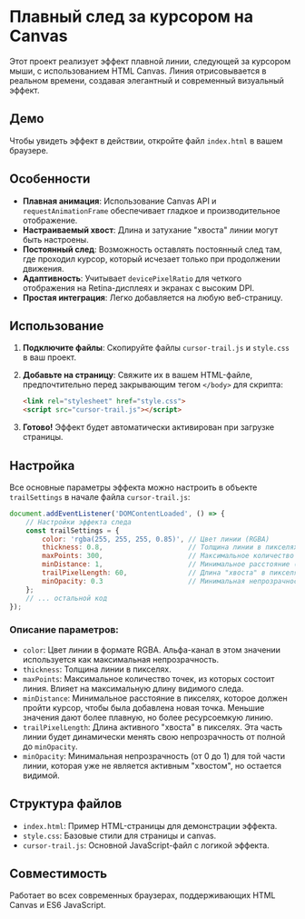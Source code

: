 # Плавный след за курсором на Canvas

Этот проект реализует эффект плавной линии, следующей за курсором мыши, с использованием HTML Canvas. Линия отрисовывается в реальном времени, создавая элегантный и современный визуальный эффект.

## Демо

Чтобы увидеть эффект в действии, откройте файл `index.html` в вашем браузере.

## Особенности

-   **Плавная анимация**: Использование Canvas API и `requestAnimationFrame` обеспечивает гладкое и производительное отображение.
-   **Настраиваемый хвост**: Длина и затухание "хвоста" линии могут быть настроены.
-   **Постоянный след**: Возможность оставлять постоянный след там, где проходил курсор, который исчезает только при продолжении движения.
-   **Адаптивность**: Учитывает `devicePixelRatio` для четкого отображения на Retina-дисплеях и экранах с высоким DPI.
-   **Простая интеграция**: Легко добавляется на любую веб-страницу.

## Использование

1.  **Подключите файлы**: Скопируйте файлы `cursor-trail.js` и `style.css` в ваш проект.
2.  **Добавьте на страницу**: Свяжите их в вашем HTML-файле, предпочтительно перед закрывающим тегом `</body>` для скрипта:

    ```html
    <link rel="stylesheet" href="style.css">
    <script src="cursor-trail.js"></script>
    ```

3.  **Готово!** Эффект будет автоматически активирован при загрузке страницы.

## Настройка

Все основные параметры эффекта можно настроить в объекте `trailSettings` в начале файла `cursor-trail.js`:

```javascript
document.addEventListener('DOMContentLoaded', () => {
    // Настройки эффекта следа
    const trailSettings = {
        color: 'rgba(255, 255, 255, 0.85)', // Цвет линии (RGBA)
        thickness: 0.8,                     // Толщина линии в пикселях
        maxPoints: 300,                     // Максимальное количество точек в линии
        minDistance: 1,                     // Минимальное расстояние (в px) между точками для создания нового сегмента
        trailPixelLength: 60,               // Длина "хвоста" в пикселях, который активно затухает
        minOpacity: 0.3                     // Минимальная непрозрачность для "постоянной" части следа (0-1)
    };
    // ... остальной код
});
```

### Описание параметров:

-   `color`: Цвет линии в формате RGBA. Альфа-канал в этом значении используется как максимальная непрозрачность.
-   `thickness`: Толщина линии в пикселях.
-   `maxPoints`: Максимальное количество точек, из которых состоит линия. Влияет на максимальную длину видимого следа.
-   `minDistance`: Минимальное расстояние в пикселях, которое должен пройти курсор, чтобы была добавлена новая точка. Меньшие значения дают более плавную, но более ресурсоемкую линию.
-   `trailPixelLength`: Длина активного "хвоста" в пикселях. Эта часть линии будет динамически менять свою непрозрачность от полной до `minOpacity`.
-   `minOpacity`: Минимальная непрозрачность (от 0 до 1) для той части линии, которая уже не является активным "хвостом", но остается видимой.

## Структура файлов

-   `index.html`: Пример HTML-страницы для демонстрации эффекта.
-   `style.css`: Базовые стили для страницы и canvas.
-   `cursor-trail.js`: Основной JavaScript-файл с логикой эффекта.

## Совместимость

Работает во всех современных браузерах, поддерживающих HTML Canvas и ES6 JavaScript. 